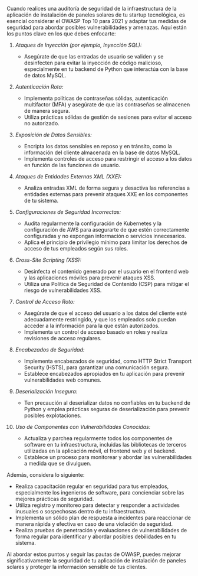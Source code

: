 Cuando realices una auditoría de seguridad de la infraestructura de la aplicación de instalación de paneles solares de tu startup tecnológica, es esencial considerar el OWASP Top 10 para 2021 y adaptar tus medidas de seguridad para abordar posibles vulnerabilidades y amenazas. Aquí están los puntos clave en los que debes enfocarte:

1. *Ataques de Inyección (por ejemplo, Inyección SQL):* 
   - Asegúrate de que las entradas de usuario se validen y se desinfecten para evitar la inyección de código malicioso, especialmente en tu backend de Python que interactúa con la base de datos MySQL.

2. *Autenticación Rota:*
   - Implementa políticas de contraseñas sólidas, autenticación multifactor (MFA) y asegúrate de que las contraseñas se almacenen de manera segura.
   - Utiliza prácticas sólidas de gestión de sesiones para evitar el acceso no autorizado.

3. *Exposición de Datos Sensibles:*
   - Encripta los datos sensibles en reposo y en tránsito, como la información del cliente almacenada en la base de datos MySQL.
   - Implementa controles de acceso para restringir el acceso a los datos en función de las funciones de usuario.

4. *Ataques de Entidades Externas XML (XXE):*
   - Analiza entradas XML de forma segura y desactiva las referencias a entidades externas para prevenir ataques XXE en los componentes de tu sistema.

5. *Configuraciones de Seguridad Incorrectas:*
   - Audita regularmente la configuración de Kubernetes y la configuración de AWS para asegurarte de que estén correctamente configuradas y no expongan información o servicios innecesarios.
   - Aplica el principio de privilegio mínimo para limitar los derechos de acceso de tus empleados según sus roles.

6. *Cross-Site Scripting (XSS):*
   - Desinfecta el contenido generado por el usuario en el frontend web y las aplicaciones móviles para prevenir ataques XSS.
   - Utiliza una Política de Seguridad de Contenido (CSP) para mitigar el riesgo de vulnerabilidades XSS.

7. *Control de Acceso Roto:*
   - Asegúrate de que el acceso del usuario a los datos del cliente esté adecuadamente restringido, y que los empleados solo puedan acceder a la información para la que están autorizados.
   - Implementa un control de acceso basado en roles y realiza revisiones de acceso regulares.

8. *Encabezados de Seguridad:*
   - Implementa encabezados de seguridad, como HTTP Strict Transport Security (HSTS), para garantizar una comunicación segura.
   - Establece encabezados apropiados en tu aplicación para prevenir vulnerabilidades web comunes.

9. *Deserialización Insegura:*
   - Ten precaución al deserializar datos no confiables en tu backend de Python y emplea prácticas seguras de deserialización para prevenir posibles explotaciones.

10. *Uso de Componentes con Vulnerabilidades Conocidas:*
    - Actualiza y parchea regularmente todos los componentes de software en tu infraestructura, incluidas las bibliotecas de terceros utilizadas en la aplicación móvil, el frontend web y el backend.
    - Establece un proceso para monitorear y abordar las vulnerabilidades a medida que se divulguen.

Además, considera lo siguiente:

- Realiza capacitación regular en seguridad para tus empleados, especialmente los ingenieros de software, para concienciar sobre las mejores prácticas de seguridad.
- Utiliza registro y monitoreo para detectar y responder a actividades inusuales o sospechosas dentro de tu infraestructura.
- Implementa un sólido plan de respuesta a incidentes para reaccionar de manera rápida y efectiva en caso de una violación de seguridad.
- Realiza pruebas de penetración y evaluaciones de vulnerabilidades de forma regular para identificar y abordar posibles debilidades en tu sistema.

Al abordar estos puntos y seguir las pautas de OWASP, puedes mejorar significativamente la seguridad de tu aplicación de instalación de paneles solares y proteger la información sensible de tus clientes.
